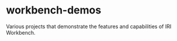 # workbench-demos
Various projects that demonstrate the features and capabilities of IRI Workbench.
